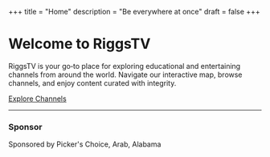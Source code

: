 +++
title = "Home"
description = "Be everywhere at once"
draft = false
+++

# Welcome to RiggsTV

RiggsTV is your go‑to place for exploring educational and entertaining channels from around the world. Navigate our interactive map, browse channels, and enjoy content curated with integrity.

[Explore Channels](/channels/)

---

### Sponsor

Sponsored by Picker's Choice, Arab, Alabama
